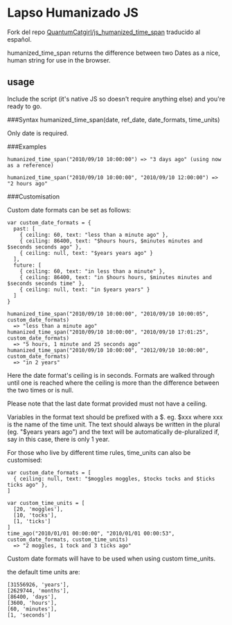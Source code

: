 Lapso Humanizado JS
===========

Fork del repo [QuantumCatgirl/js_humanized_time_span](https://github.com/QuantumCatgirl/js_humanized_time_span) traducido al español.

humanized_time_span returns the difference between two Dates as a nice, human string for use in the browser.


usage
-----

Include the script (it's native JS so doesn't require anything else) and you're ready to go.

###Syntax
    humanized_time_span(date, ref_date, date_formats, time_units)
  
Only date is required.

###Examples

    humanized_time_span("2010/09/10 10:00:00") => "3 days ago" (using now as a reference)
  
    humanized_time_span("2010/09/10 10:00:00", "2010/09/10 12:00:00") => "2 hours ago"

###Customisation

Custom date formats can be set as follows:

    var custom_date_formats = {
      past: [
        { ceiling: 60, text: "less than a minute ago" },
        { ceiling: 86400, text: "$hours hours, $minutes minutes and $seconds seconds ago" },
        { ceiling: null, text: "$years years ago" }
      ],
      future: [
        { ceiling: 60, text: "in less than a minute" },
        { ceiling: 86400, text: "in $hours hours, $minutes minutes and $seconds seconds time" },
        { ceiling: null, text: "in $years years" }
      ]
    }
    
    humanized_time_span("2010/09/10 10:00:00", "2010/09/10 10:00:05", custom_date_formats) 
      => "less than a minute ago"
    humanized_time_span("2010/09/10 10:00:00", "2010/09/10 17:01:25", custom_date_formats) 
      => "5 hours, 1 minute and 25 seconds ago"
    humanized_time_span("2010/09/10 10:00:00", "2012/09/10 10:00:00", custom_date_formats) 
      => "in 2 years"

Here the date format's ceiling is in seconds. Formats are walked through until one is reached where the ceiling is more than the difference between the two times or is null.

Please note that the last date format provided must not have a ceiling.

Variables in the format text should be prefixed with a $. eg. $xxx where xxx is the name of the time unit. The text should always be written in the plural (eg. "$years years ago") and the text will be automatically de-pluralized if, say in this case, there is only 1 year.


For those who live by different time rules, time_units can also be customised:
  
    var custom_date_formats = [
      { ceiling: null, text: "$moggles moggles, $tocks tocks and $ticks ticks ago" },
    ]
  
    var custom_time_units = [
      [20, 'moggles'],
      [10, 'tocks'],
      [1, 'ticks']
    ]
    time_ago("2010/01/01 00:00:00", "2010/01/01 00:00:53", custom_date_formats, custom_time_units) 
      => "2 moggles, 1 tock and 3 ticks ago"
    
Custom date formats will have to be used when using custom time_units.

the default time units are:

    [31556926, 'years'],
    [2629744, 'months'],
    [86400, 'days'],
    [3600, 'hours'],
    [60, 'minutes'],
    [1, 'seconds']
    
